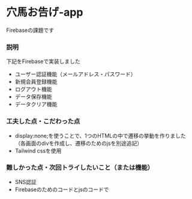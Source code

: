 # 穴馬お告げ-app
Firebaseの課題です

### 説明
下記をFirebaseで実装しました
* ユーザー認証機能（メールアドレス・パスワード）
* 新規会員登録機能
* ログアウト機能
* データ保存機能
* データクリア機能

### 工夫した点・こだわった点
* display:none;を使うことで、1つのHTMLの中で遷移の挙動を作りました（各画面のdivを作成し、遷移のためのjsを別途追記）
* Tailwind cssを使用

### 難しかった点・次回トライしたいこと（または機能）
* SNS認証
* Firebaseのためのコードとjsのコードで<script>エリアがかなりグチャグチャに

### 備考（感想、シェアしたいこと等なんでも）
Firebaseで何ができるのかいまいち掴みきれていないので、「何を」「どのようにすれば」できるのか一発でわかるチート集なるものを作ったりしたい。ネットで調べたがそれらしきものを調べられず.....
